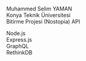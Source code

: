 Muhammed Selim YAMAN <br/>
Konya Teknik Üniversitesi<br/>
Bitirme Projesi (Nostopia) API<br/>


Node.js <br/>
Express.js<br/>
GraphQL<br/>
RethinkDB